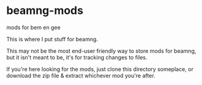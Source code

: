 # beamng-mods
mods for bem en gee

This is where I put stuff for beamng. 

This may not be the most end-user friendly way to store mods for beamng, but it isn't meant to be, it's for tracking changes to files.

If you're here looking for the mods, just clone this directory someplace, or download the zip file & extract whichever mod you're after.
